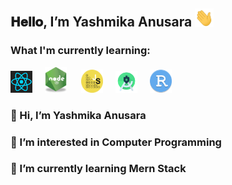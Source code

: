<h2> 𝐇𝐞𝐥𝐥𝐨, I’m Yashmika Anusara <img src="https://github.com/ABSphreak/ABSphreak/blob/master/gifs/Hi.gif" width="30px"></h2>

### What I'm currently learning:

<img src="react.svg" width="35px">&nbsp;&nbsp;&nbsp;&nbsp;
<img src="node.png" width="35px">&nbsp;&nbsp;&nbsp;&nbsp;&nbsp;
<img src="express.png" width="35px">&nbsp;&nbsp;&nbsp;&nbsp;
<img src="Android Studio.png" width="35px">&nbsp;&nbsp;&nbsp;&nbsp;
<img src="r.png" width="35px">&nbsp;&nbsp;&nbsp;&nbsp;


### 👋 Hi, I’m Yashmika Anusara
### 👀 I’m interested in Computer Programming
### 🌱 I’m currently learning Mern Stack
<!--
**YashmikaAnusara/YashmikaAnusara** is a ✨ _special_ ✨ repository because its `README.md` (this file) appears on your GitHub profile.

Here are some ideas to get you started:

- 🔭 I’m currently working on ...
- 🌱 I’m currently learning ...
- 👯 I’m looking to collaborate on ...
- 🤔 I’m looking for help with ...
- 💬 Ask me about ...
- 📫 How to reach me: ...
- 😄 Pronouns: ...
- ⚡ Fun fact: ...
-->
